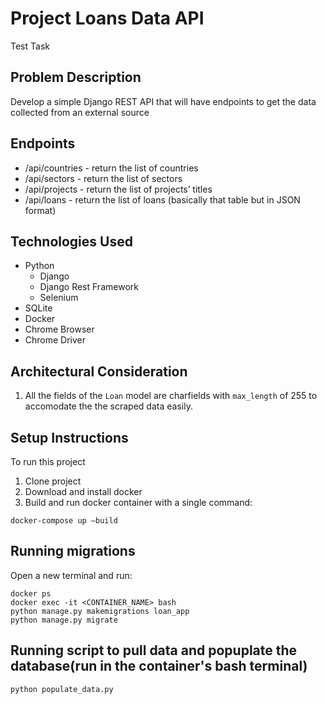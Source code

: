 # Project Loans Data API
Test Task

## Problem Description
Develop a simple Django REST API that will have endpoints to get the data collected from an external source

## Endpoints
* /api/countries - return the list of countries
* /api/sectors - return the list of sectors
* /api/projects - return the list of projects’ titles
* /api/loans - return the list of loans (basically that table but in JSON format)


## Technologies Used
* Python
    - Django
    - Django Rest Framework
    - Selenium
* SQLite
* Docker
* Chrome Browser
* Chrome Driver

## Architectural Consideration
1. All the fields of the ```Loan``` model are charfields with ```max_length``` of 255 to accomodate the the scraped data easily.

## Setup Instructions
To run this project
1. Clone project
2. Download and install docker
2. Build and run docker container with a single command: 
```
docker-compose up —build
```

## Running migrations
Open a new terminal and run:
```
docker ps
docker exec -it <CONTAINER_NAME> bash
python manage.py makemigrations loan_app
python manage.py migrate
```
## Running script to pull data and popuplate the database(run in the container's bash terminal)
```
python populate_data.py
```
